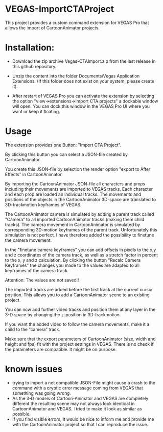 # VEGAS-ImportCTAProject
This project provides a custom command extension for VEGAS Pro that allows the import of CartoonAnimator projects.

# Installation:
- Download the zip archive Vegas-CTAImport.zip from the last release in this github repository.

- Unzip the content into the folder Documents\Vegas Application Extensions. (If this folder does not exist on your system, please create it).

- After restart of VEGAS Pro you can activate the extension by selecting the option
"view->extensions->Import CTA projects" a dockable window will open. You can dock this window in the VEGAS Pro UI where you want or keep it floating.

# Usage
The extension provides one Button: "Import CTA Project".

By clicking this button you can select a JSON-file created by CartoonAnimator.

You create this JSON-file by selection the render option "export to After Effects" in CartoonAnimator.

By importing the CartoonAnimator JSON-file all characters and props including their movements are imported to VEGAS tracks. Each character and each prop are loaded an individual tracks.
The movements and positions of the objects in the CartoonAnimator 3D-space are translated to 3D-trackmotion keyframes of VEGAS.

The CartoonAnimator camera is simulated by adding a parent track called "Camera" to all imported CartoonAnimator tracks (making them child tracks). 
The camera movement in CartoonAnimator is simulated by corresponding 3D-motion keyframes of the parent track.
Unfortunately this simulation is not perfect. I have therefore added the possibility to finetune the camera movement.

In the "finetune camera keyframes" you can add offsets in pixels to the x,y and z coordinates of the camera track, as well as a stretch factor in percent to the x, y and z calculation.
By clicking the button "Recalc Camera Keyframes" the changes you made to the values are adapted to all keyframes of the camera track.

Attention: The values are not saved!!

The imported tracks are added before the first track at the current cursor position. This allows you to add a CartoonAnimator scene to an existing project.

You can now add further video tracks and position them at any layer in the 3-D space by changing the z-position in 3D-trackmotion. 

If you want the added video to follow the camera movements, make it a child to the “camera” track.

Make sure that the export parameters of CartoonAnimator (size, width and height and fps) fit with the project settings in VEGAS.
There is no check if the parameters are compatible. It might be on purpose.

# known issues
- trying to import a not compatible JSON-File might cause a crash to the command with a cryptic error message coming from VEGAS that something was going wrong.
- As the 3-D models of Cartoon-Animator and VEGAS are completely different the resulting scene may not always look identical in CartoonAnimator and VEGAS. I tried to make it look as similar as possible.
- If you find visible errors, it would be nice to inform me and provide me with the CartoonAnimator project so that I can reproduce the issue.
